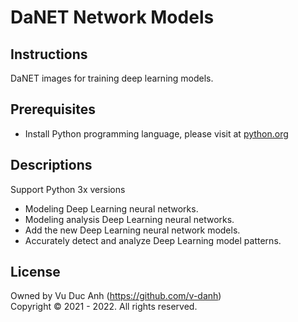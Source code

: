 # DaNET Network Models


## Instructions
DaNET images for training deep learning models.

## Prerequisites
+ Install Python programming language, please visit at <a href="https://www.python.org/" target="_blank">python.org</a>

## Descriptions
Support Python 3x versions
+ Modeling Deep Learning neural networks.
+ Modeling analysis Deep Learning neural networks.
+ Add the new Deep Learning neural network models.
+ Accurately detect and analyze Deep Learning model patterns.


## License
Owned by Vu Duc Anh (https://github.com/v-danh) </br>
Copyright © 2021 - 2022. All rights reserved.
